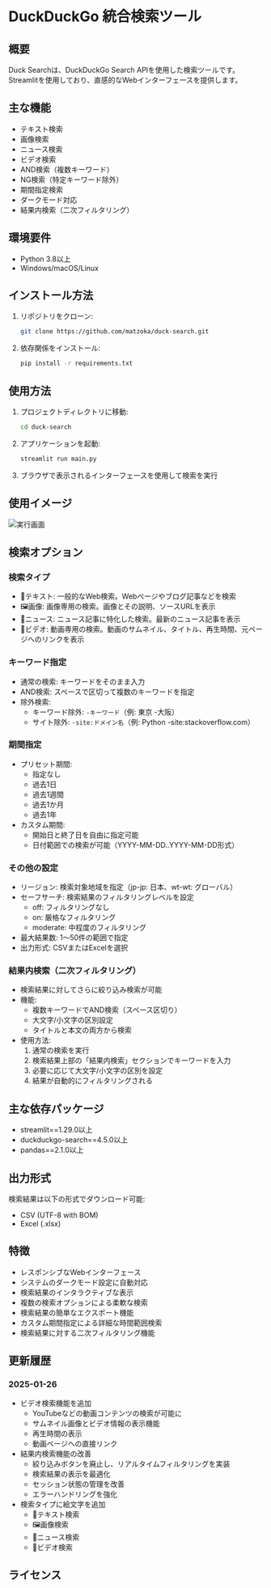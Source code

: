 # DuckDuckGo 統合検索ツール

## 概要
Duck Searchは、DuckDuckGo Search APIを使用した検索ツールです。Streamlitを使用しており、直感的なWebインターフェースを提供します。

## 主な機能
- テキスト検索
- 画像検索
- ニュース検索
- ビデオ検索
- AND検索（複数キーワード）
- NG検索（特定キーワード除外）
- 期間指定検索
- ダークモード対応
- 結果内検索（二次フィルタリング）

## 環境要件
- Python 3.8以上
- Windows/macOS/Linux

## インストール方法
1. リポジトリをクローン:
   ```bash
   git clone https://github.com/matzoka/duck-search.git
   ```
2. 依存関係をインストール:
   ```bash
   pip install -r requirements.txt
   ```

## 使用方法
1. プロジェクトディレクトリに移動:
   ```bash
   cd duck-search
   ```
2. アプリケーションを起動:
   ```bash
   streamlit run main.py
   ```
3. ブラウザで表示されるインターフェースを使用して検索を実行

## 使用イメージ
![実行画面](https://github.com/user-attachments/assets/928564bd-575c-4855-803f-1056e79c750c)

## 検索オプション
### 検索タイプ
- 📝テキスト: 一般的なWeb検索。Webページやブログ記事などを検索
- 🖼️画像: 画像専用の検索。画像とその説明、ソースURLを表示
- 📰ニュース: ニュース記事に特化した検索。最新のニュース記事を表示
- 🎥ビデオ: 動画専用の検索。動画のサムネイル、タイトル、再生時間、元ページへのリンクを表示

### キーワード指定
- 通常の検索: キーワードをそのまま入力
- AND検索: スペースで区切って複数のキーワードを指定
- 除外検索:
  - キーワード除外: `-キーワード`（例: 東京 -大阪）
  - サイト除外: `-site:ドメイン名`（例: Python -site:stackoverflow.com）

### 期間指定
- プリセット期間:
  - 指定なし
  - 過去1日
  - 過去1週間
  - 過去1か月
  - 過去1年
- カスタム期間:
  - 開始日と終了日を自由に指定可能
  - 日付範囲での検索が可能（YYYY-MM-DD..YYYY-MM-DD形式）

### その他の設定
- リージョン: 検索対象地域を指定（jp-jp: 日本、wt-wt: グローバル）
- セーフサーチ: 検索結果のフィルタリングレベルを設定
  - off: フィルタリングなし
  - on: 厳格なフィルタリング
  - moderate: 中程度のフィルタリング
- 最大結果数: 1〜50件の範囲で指定
- 出力形式: CSVまたはExcelを選択

### 結果内検索（二次フィルタリング）
- 検索結果に対してさらに絞り込み検索が可能
- 機能:
  - 複数キーワードでAND検索（スペース区切り）
  - 大文字/小文字の区別設定
  - タイトルと本文の両方から検索
- 使用方法:
  1. 通常の検索を実行
  2. 検索結果上部の「結果内検索」セクションでキーワードを入力
  3. 必要に応じて大文字/小文字の区別を設定
  4. 結果が自動的にフィルタリングされる

## 主な依存パッケージ
- streamlit==1.29.0以上
- duckduckgo-search==4.5.0以上
- pandas==2.1.0以上

## 出力形式
検索結果は以下の形式でダウンロード可能:
- CSV (UTF-8 with BOM)
- Excel (.xlsx)

## 特徴
- レスポンシブなWebインターフェース
- システムのダークモード設定に自動対応
- 検索結果のインタラクティブな表示
- 複数の検索オプションによる柔軟な検索
- 検索結果の簡単なエクスポート機能
- カスタム期間指定による詳細な時間範囲検索
- 検索結果に対する二次フィルタリング機能

## 更新履歴
### 2025-01-26
- ビデオ検索機能を追加
  - YouTubeなどの動画コンテンツの検索が可能に
  - サムネイル画像とビデオ情報の表示機能
  - 再生時間の表示
  - 動画ページへの直接リンク
- 結果内検索機能の改善
  - 絞り込みボタンを廃止し、リアルタイムフィルタリングを実装
  - 検索結果の表示を最適化
  - セッション状態の管理を改善
  - エラーハンドリングを強化
- 検索タイプに絵文字を追加
  - 📝テキスト検索
  - 🖼️画像検索
  - 📰ニュース検索
  - 🎥ビデオ検索

## ライセンス
